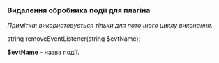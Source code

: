 ### Видалення обробника події для плагіна

*Примітка: використовується тільки для поточного циклу виконання.*

string removeEventListener(string $evtName);

**$evtName** - назва події.